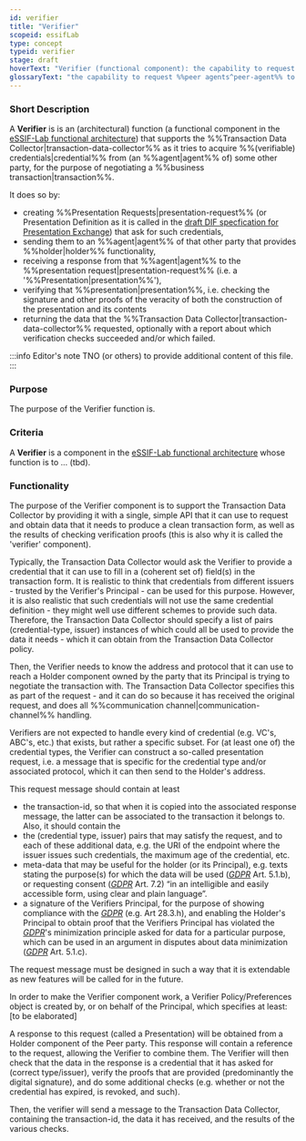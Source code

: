 ```yaml
---
id: verifier
title: "Verifier"
scopeid: essifLab
type: concept
typeid: verifier
stage: draft
hoverText: "Verifier (functional component): the capability to request Peer Agents to present (provide) data from credentials (of a specified kind, issued by specified Parties), and to verify such responses (check structure, signatures, dates), according to its Principal's Verifier Policy."
glossaryText: "the capability to request %%peer agents^peer-agent%% to present (provide) data from credentials (of a specified kind, issued by specified %%parties^party%%), and to verify such responses (check structure, signatures, dates), according to its %%principal^principal%%'s %%verifier policy^verifier-policy%%."
---
```


### Short Description
A **Verifier** is is an (architectural) function (a functional component in the [eSSIF-Lab functional architecture](../functional-architecture)) that supports the %%Transaction Data Collector|transaction-data-collector%% as it tries to acquire %%(verifiable) credentials|credential%% from (an %%agent|agent%% of) some other party, for the purpose of negotiating a %%business transaction|transaction%%.

It does so by:
- creating %%Presentation Requests|presentation-request%% (or Presentation Definition as it is called in the [draft DIF specfication for Presentation Exchange](https://identity.foundation/presentation-exchange)) that ask for such credentials, 
- sending them to an %%agent|agent%% of that other party that provides %%holder|holder%% functionality,
- receiving a response from that %%agent|agent%% to the %%presentation request|presentation-request%% (i.e. a '%%Presentation|presentation%%'), 
- verifying that %%presentation|presentation%%, i.e. checking the signature and other proofs of the veracity of both the construction of the presentation and its contents
- returning the data that the %%Transaction Data Collector|transaction-data-collector%% requested, optionally with a report about which verification checks succeeded and/or which failed.

:::info Editor's note
TNO (or others) to provide additional content of this file.
:::

### Purpose
The purpose of the Verifier function is.

### Criteria
A **Verifier** is a component in the [eSSIF-Lab functional architecture](../functional-architecture) whose function is to ... (tbd).

### Functionality

The purpose of the Verifier component is to support the Transaction Data Collector by providing it with a single, simple API that it can use to request and obtain data that it needs to produce a clean transaction form, as well as the results of checking verification proofs (this is also why it is called the 'verifier' component).

Typically, the Transaction Data Collector would ask the Verifier to provide a credential that it can use to fill in a (coherent set of) field(s) in the transaction form. It is realistic to think that credentials from different issuers - trusted by the Verifier's Principal - can be used for this purpose. However, it is also realistic that such credentials will not use the same credential definition - they might well use different schemes to provide such data. Therefore, the Transaction Data Collector should specify a list of pairs (credential-type, issuer) instances of which could all be used to provide the data it needs - which it can obtain from the Transaction Data Collector policy.

Then, the Verifier needs to know the address and protocol that it can use to reach a Holder component owned by the party that its Principal is trying to negotiate the transaction with. The Transaction Data Collector specifies this as part of the request - and it can do so because it has received the original request, and does all %%communication channel|communication-channel%% handling.

Verifiers are not expected to handle every kind of credential (e.g. VC's, ABC's, etc.) that exists, but rather a specific subset. For (at least one of) the credential types, the Verifier can construct a so-called presentation request, i.e. a message that is specific for the credential type and/or associated protocol, which it can then send to the Holder's address.

This request message should contain at least

-   the transaction-id, so that when it is copied into the associated response message, the latter can be associated to the transaction it belongs to. Also, it should contain the
-   the (credential type, issuer) pairs that may satisfy the request, and to each of these additional data, e.g. the URI of the endpoint where the issuer issues such credentials, the maximum age of the credential, etc.
-   meta-data that may be useful for the holder (or its Principal), e.g. texts stating the purpose(s) for which the data will be used ([*GDPR*](https://eur-lex.europa.eu/legal-content/EN/TXT/PDF/?uri=CELEX:32016R0679&from=EN) Art. 5.1.b), or requesting consent ([*GDPR*](https://eur-lex.europa.eu/legal-content/EN/TXT/PDF/?uri=CELEX:32016R0679&from=EN) Art. 7.2) “in an intelligible and easily accessible form, using clear and plain language”.
-   a signature of the Verifiers Principal, for the purpose of showing compliance with the [*GDPR*](https://eur-lex.europa.eu/legal-content/EN/TXT/PDF/?uri=CELEX:32016R0679&from=EN) (e.g. Art 28.3.h), and enabling the Holder's Principal to obtain proof that the Verifiers Principal has violated the [*GDPR*](https://eur-lex.europa.eu/legal-content/EN/TXT/PDF/?uri=CELEX:32016R0679&from=EN)'s minimization principle asked for data for a particular purpose, which can be used in an argument in disputes about data minimization ([*GDPR*](https://eur-lex.europa.eu/legal-content/EN/TXT/PDF/?uri=CELEX:32016R0679&from=EN) Art. 5.1.c).

The request message must be designed in such a way that it is extendable as new features will be called for in the future.

In order to make the Verifier component work, a Verifier Policy/Preferences object is created by, or on behalf of the Principal, which specifies at least: \[to be elaborated\]

A response to this request (called a Presentation) will be obtained from a Holder component of the Peer party. This response will contain a reference to the request, allowing the Verifier to combine them. The Verifier will then check that the data in the response is a credential that it has asked for (correct type/issuer), verify the proofs that are provided (predominantly the digital signature), and do some additional checks (e.g. whether or not the credential has expired, is revoked, and such).

Then, the verifier will send a message to the Transaction Data Collector, containing the transaction-id, the data it has received, and the results of the various checks.
